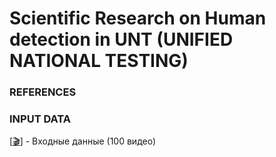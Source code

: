 # Scientific Research on Human detection in UNT (UNIFIED NATIONAL TESTING)

### REFERENCES

### INPUT DATA

[[:clapper:](https://cloud.mail.ru/public/uVnz/cFVricRmK/)] - Входные данные (100 видео)
